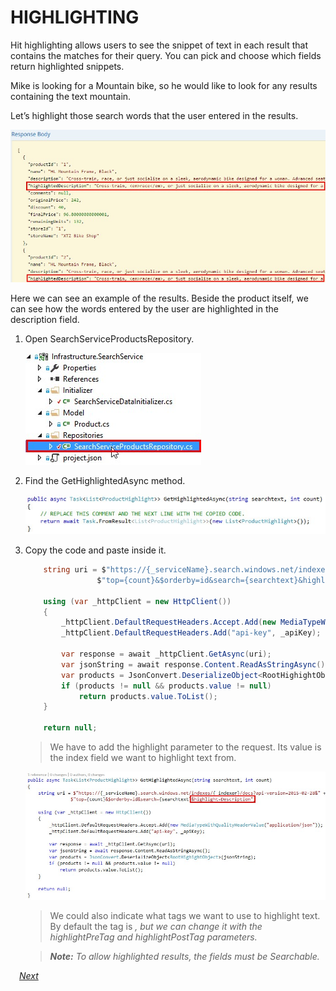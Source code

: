 # HIGHLIGHTING

Hit highlighting allows users to see the snippet of text in each result that contains the matches for their query. You can pick and choose which fields return highlighted snippets. 
	
Mike is looking for a Mountain bike, so he would like to look for any results containing the text mountain.

Let’s highlight those search words that the user entered in the results.

![](img/image59.jpg)

Here we can see an example of the results. Beside the product itself, we can see how the words entered by the user are highlighted in the description field.

1.	Open SearchServiceProductsRepository. 	

    ![](img/image37.jpg)

1.	Find the GetHighlightedAsync method.

    ![](img/image60.jpg)

1.	Copy the code and paste inside it.	

    ```csharp
        string uri = $"https://{_serviceName}.search.windows.net/indexes/{_indexer}/docs?api-version=2015-02-28&" +
                    $"top={count}&$orderby=id&search={searchtext}&highlight=Description";

        using (var _httpClient = new HttpClient())
        {
            _httpClient.DefaultRequestHeaders.Accept.Add(new MediaTypeWithQualityHeaderValue("application/json"));
            _httpClient.DefaultRequestHeaders.Add("api-key", _apiKey);

            var response = await _httpClient.GetAsync(uri);
            var jsonString = await response.Content.ReadAsStringAsync();
            var products = JsonConvert.DeserializeObject<RootHighightObject>(jsonString);
            if (products != null && products.value != null)
                return products.value.ToList();
        }

        return null;		
    ```
    
    > We have to add the highlight parameter to the request. Its value is the index field we want to highlight text from.

    ![](img/image61.jpg)

    > We could also indicate what tags we want to use to highlight text. By default the tag is <em>, but we can change it with the highlightPreTag and highlightPostTag parameters.

    > **Note:** To allow highlighted results, the fields must be Searchable.

 <a href="10.Scale.md">Next</a>  

 
